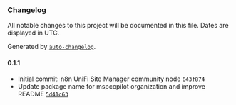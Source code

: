 ### Changelog

All notable changes to this project will be documented in this file. Dates are displayed in UTC.

Generated by [`auto-changelog`](https://github.com/CookPete/auto-changelog).

#### 0.1.1

- Initial commit: n8n UniFi Site Manager community node [`643f874`](https://github.com/mspcopilot/n8n-nodes-unifi-sitemanager/commit/643f874db940b4c6ac4f36d1994faaadbbbc343b)
- Update package name for mspcopilot organization and improve README [`5d41c63`](https://github.com/mspcopilot/n8n-nodes-unifi-sitemanager/commit/5d41c6304a6b001449e58dba4a35f7e7bb4d4d6d)
